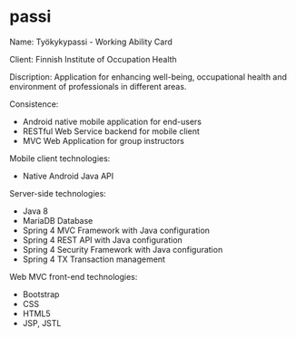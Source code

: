 # passi

Name: Työkykypassi - Working Ability Card

Client: Finnish Institute of Occupation Health

Discription: Application for enhancing well-being, occupational health and environment of professionals in different areas.

Consistence:
   - Android native mobile application for end-users
   - RESTful Web Service backend for mobile client
   - MVC Web Application for group instructors

Mobile client technologies:
   - Native Android Java API

Server-side technologies:
   - Java 8
   - MariaDB Database 
   - Spring 4 MVC Framework with Java configuration
   - Spring 4 REST API with Java configuration
   - Spring 4 Security Framework with Java configuration
   - Spring 4 TX Transaction management

Web MVC front-end technologies:
   - Bootstrap
   - CSS
   - HTML5
   - JSP, JSTL
